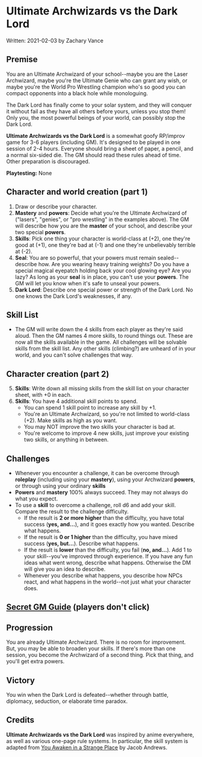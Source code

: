 # Ultimate Archwizards vs the Dark Lord
Written: 2021-02-03 by Zachary Vance

## Premise
You are an Ultimate Archwizard of your school--maybe you are the Laser Archwizard, maybe you're the Ultimate Genie who can grant any wish, or maybe you're the World Pro Wrestling champion who's so good you can compact opponents into a black hole while monologuing.

The Dark Lord has finally come to your solar system, and they will conquer it without fail as they have all others before yours, unless you stop them! Only you, the most powerful beings of your world, can possibly stop the Dark Lord.

**Ultimate Archwizards vs the Dark Lord** is a somewhat goofy RP/improv game for 3-6 players (including GM). It's designed to be played in one session of 2-4 hours. Everyone should bring a sheet of paper, a pencil, and a normal six-sided die. The GM should read these rules ahead of time. Other preparation is discouraged.

**Playtesting:** None

## Character and world creation (part 1)
1. Draw or describe your character.
2. **Mastery** and **powers**: Decide what you're the Ultimate Archwizard of ("lasers", "genies", or "pro wrestling" in the examples above). The GM will describe how you are the **master** of your school, and describe your two special **powers**.
3. **Skills**: Pick one thing your character is world-class at (+2), one they're good at (+1), one they're bad at (-1) and one they're unbelievably terrible at (-2).
4. **Seal**: You are so powerful, that your powers must remain sealed--describe how. Are you wearing heavy training weights? Do you have a special magical eyepatch holding back your cool glowing eye? Are you lazy? As long as your **seal** is in place, you can't use your **powers**. The GM will let you know when it's safe to unseal your powers.
5. **Dark Lord**: Describe one special power or strength of the Dark Lord. No one knows the Dark Lord's weaknesses, if any.

## Skill List
- The GM will write down the 4 skills from each player as they're said aloud. Then the GM names 4 more skills, to round things out. These are now all the skills available in the game. All challenges will be solvable skills from the skill list. Any other skills (climbing?) are unheard of in your world, and you can't solve challenges that way.

## Character creation (part 2)
5. **Skills**: Write down all missing skills from the skill list on your character sheet, with +0 in each.
6. **Skills**: You have 4 additional skill points to spend.
    - You can spend 1 skill point to increase any skill by +1. 
    - You're an Ultimate Archwizard, so you're not limited to world-class (+2). Make skills as high as you want.
    - You may NOT improve the two skills your character is bad at.
    - You're welcome to improve 4 new skills, just improve your existing two skills, or anything in between.

## Challenges
 - Whenever you encounter a challenge, it can be overcome through **roleplay** (including using your **mastery**), using your Archwizard **powers**, or through using your ordinary **skills**
 - **Powers** and **mastery** 100% always succeed. They may not always do what you expect.
 - To use a **skill** to overcome a challenge, roll d6 and add your skill. Compare the result to the challenge difficulty.
    - If the result is **2 or more higher** than the difficulty, you have total success (**yes, and...**), and it goes exactly how you wanted. Describe what happens.
    - If the result is **0 or 1 higher** than the difficulty, you have mixed success (**yes, but...**). Describe what happens.
    - If the result is **lower** than the difficulty, you fail (**no, and...**). Add 1 to your skill--you've improved through experience. If you have any fun ideas what went wrong, describe what happens. Otherwise the DM will give you an idea to describe.
    - Whenever you describe what happens, you describe how NPCs react, and what happens in the world--not just what your character does.

## [Secret GM Guide](ultimate_archwizard_gm.md) (players don't click)

## Progression
You are already Ultimate Archwizard. There is no room for improvement. But, you may be able to broaden your skills. If there's more than one session, you become the Archwizard of a second thing. Pick that thing, and you'll get extra powers.

## Victory
You win when the Dark Lord is defeated--whether through battle, diplomacy, seduction, or elaborate time paradox.

## Credits
**Ultimate Archwizards vs the Dark Lord** was inspired by anime everywhere, as well as various one-page rule systems. In particular, the skill system is adapted from [You Awaken in a Strange Place](https://twitter.com/floabcomic/status/1296592480419360768) by Jacob Andrews.
